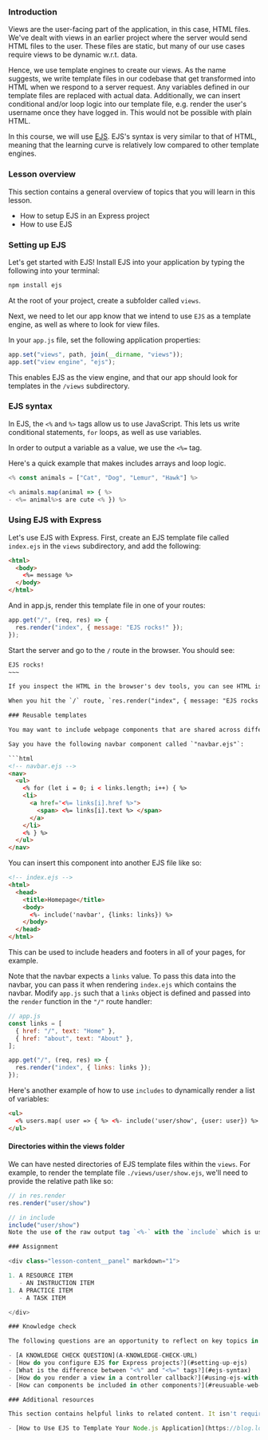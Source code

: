 ### Introduction

Views are the user-facing part of the application, in this case, HTML files. We've dealt with views in an earlier project where the server would send HTML files to the user.  These files are static, but many of our use cases require views to be dynamic w.r.t. data. 

Hence, we use template engines to create our views. As the name suggests, we write template files in our codebase that get transformed into HTML when we respond to a server request. Any variables defined in our template files are replaced with actual data. Additionally, we can insert conditional and/or loop logic into our template file, e.g. render the user's username once they have logged in. This would not be possible with plain HTML.

In this course, we will use [EJS](https://ejs.co/). EJS's syntax is very similar to that of HTML, meaning that the learning curve is relatively low compared to other template engines.

### Lesson overview

This section contains a general overview of topics that you will learn in this lesson.

- How to setup EJS in an Express project
- How to use EJS 

### Setting up EJS

Let's get started with EJS! Install EJS into your application by typing the following into your terminal:

```bash
npm install ejs
```

At the root of your project, create a subfolder called `views`.

Next, we need to let our app know that we intend to use `EJS` as a template engine, as well as where to look for view files.

In your `app.js` file, set the following application properties:

```js
app.set("views", path, join(__dirname, "views"));
app.set("view engine", "ejs");
```

This enables EJS as the view engine, and that our app should look for templates in the `/views` subdirectory.

### EJS syntax

In EJS, the `<%` and `%>` tags allow us to use JavaScript. This lets us write conditional statements, `for` loops, as well as use variables.

In order to output a variable as a value, we use the `<%=` tag. 

Here's a quick example that makes includes arrays and loop logic.

```js
<% const animals = ["Cat", "Dog", "Lemur", "Hawk"] %>

<% animals.map(animal => { %>
- <%= animal%>s are cute <% }) %>
```

### Using EJS with Express

Let's use EJS with Express. First, create an EJS template file called `index.ejs` in the `views` subdirectory, and add the following:

```html
<html>
  <body>
    <%= message %>
  </body>
</html>
```

And in app.js, render this template file in one of your routes:

```js
app.get("/", (req, res) => {
  res.render("index", { message: "EJS rocks!" });
});
```

Start the server and go to the `/` route in the browser. You should see:

```html
EJS rocks!
~~~

If you inspect the HTML in the browser's dev tools, you can see HTML is structures exactly like how we wrote the EJS template with the `message` variable replaced with its value.

When you hit the `/` route, `res.render("index", { message: "EJS rocks!" });`  is the line that sends back the response. Since we've already defined the `views` and `view engine` app properties, the first argument of `res.render` is programmed to look for "a tempalte called index in the specified folder", while the second argument is an object of variables that are to be made available to that specific template.

### Reusable templates

You may want to include webpage components that are shared across different pages, such as a sidebar or a header. To insert such components into your pages, we make use of the `include` command. This requires the name of the file to be inserted, and optionally an object of data you wish to pass.

Say you have the following navbar component called `"navbar.ejs"`:

```html
<!-- navbar.ejs -->
<nav>
  <ul>
    <% for (let i = 0; i < links.length; i++) { %>
    <li>
      <a href="<%= links[i].href %>">
        <span> <%= links[i].text %> </span>
      </a>
    </li>
    <% } %>
  </ul>
</nav>
```

You can insert this component into another EJS file like so:

```html
<!-- index.ejs -->
<html>
  <head>
    <title>Homepage</title>
    <body>
      <%- include('navbar', {links: links}) %>
    </body>
  </head>
</html>
```

This can be used to include headers and footers in all of your pages, for example.

Note that the navbar expects a `links` value. To pass this data into the navbar, you can pass it when rendering `index.ejs` which contains the navbar. Modify `app.js` such that a `links` object is defined and passed into the `render` function in the `"/"` route handler:

```js
// app.js
const links = [
  { href: "/", text: "Home" },
  { href: "about", text: "About" },
];

app.get("/", (req, res) => {
  res.render("index", { links: links });
});
```

Here's another example of how to use `includes` to dynamically render a list of variables:

```html
<ul>
  <% users.map( user => { %> <%- include('user/show', {user: user}) %> <% }) %>
</ul>
```
<div class="lesson-note lesson-note--tip" markdown="1">

#### Directories within the views folder

We can have nested directories of EJS template files within the `views`. For example, to render the template file `./views/user/show.ejs`, we'll need to provide the relative path like so:

```js
// in res.render
res.render("user/show")

// in include
include("user/show")
Note the use of the raw output tag `<%-` with the `include` which is used to avoid double-escaping the HTML output.

### Assignment

<div class="lesson-content__panel" markdown="1">

1. A RESOURCE ITEM
   - AN INSTRUCTION ITEM
1. A PRACTICE ITEM
   - A TASK ITEM

</div>

### Knowledge check

The following questions are an opportunity to reflect on key topics in this lesson. If you can't answer a question, click on it to review the material, but keep in mind you are not expected to memorize or master this knowledge.

- [A KNOWLEDGE CHECK QUESTION](A-KNOWLEDGE-CHECK-URL)
- [How do you configure EJS for Express projects?](#setting-up-ejs)
- [What is the difference between "<%" and "<%=" tags?](#ejs-syntax)
- [How do you render a view in a controller callback?](#using-ejs-with-express)
- [How can components be included in other components?](#reusuable-web-components)

### Additional resources

This section contains helpful links to related content. It isn't required, so consider it supplemental.

- [How to Use EJS to Template Your Node.js Application](https://blog.logrocket.com/how-to-use-ejs-template-node-js-application/)

